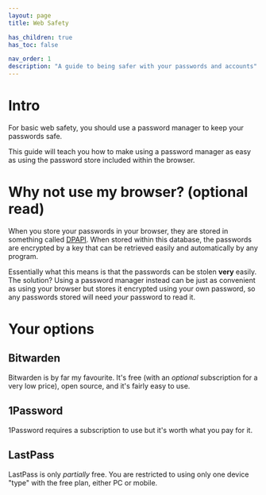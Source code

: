 ```yaml
---
layout: page
title: Web Safety

has_children: true
has_toc: false

nav_order: 1
description: "A guide to being safer with your passwords and accounts"
---
```


# Intro
For basic web safety, you should use a password manager to keep your passwords safe.

This guide will teach you how to make using a password manager as easy as using the password store included within the browser.

# Why not use my browser? (optional read)
When you store your passwords in your browser, they are stored in something called [DPAPI](https://en.wikipedia.org/wiki/Data_Protection_API). When stored within this database, the passwords are encrypted by a key that can be retrieved easily and automatically by any program.

Essentially what this means is that the passwords can be stolen **very** easily. The solution? Using a password manager instead can be just as convenient as using your browser but stores it encrypted using your own password, so any passwords stored will need *your* password to read it.

# Your options
## Bitwarden
Bitwarden is by far my favourite. It's free (with an *optional* subscription for a very low price), open source, and it's fairly easy to use.
## 1Password
1Password requires a subscription to use but it's worth what you pay for it.
## LastPass
LastPass is only *partially* free. You are restricted to using only one device "type" with the free plan, either PC or mobile.
